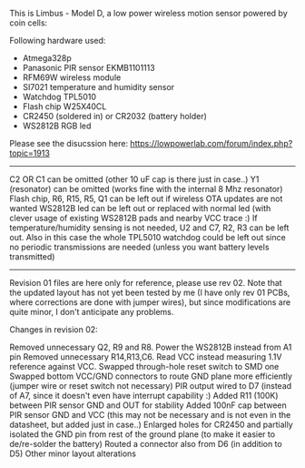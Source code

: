 This is Limbus - Model D, a low power wireless motion sensor powered by coin cells:

Following hardware used:

- Atmega328p
- Panasonic PIR sensor EKMB1101113
- RFM69W wireless module
- SI7021 temperature and humidity sensor
- Watchdog TPL5010
- Flash chip W25X40CL
- CR2450 (soldered in) or CR2032 (battery holder)
- WS2812B RGB led

Please see the disucssion here:  https://lowpowerlab.com/forum/index.php?topic=1913


----

C2 OR C1 can be omitted (other 10 uF cap is there just in case..)
Y1 (resonator) can be omitted (works fine with the internal 8 Mhz resonator)
Flash chip, R6, R15, R5, Q1 can be left out if wireless OTA updates are not wanted
WS2812B led can be left out or replaced with normal led (with clever usage of existing WS2812B pads and nearby VCC trace :)
If temperature/humidity sensing is not needed, U2 and C7, R2, R3 can be left out. Also in this case the whole TPL5010 watchdog could be left out since no periodic transmissions are needed (unless you want battery levels transmitted)

-----

Revision 01 files are here only for reference, please use rev 02. Note that the updated layout has not yet been tested by me (I have only rev 01 PCBs, where corrections are done with jumper wires), but since modifications are quite minor, I don't anticipate any problems.

Changes in revision 02:

Removed unnecessary Q2, R9 and R8. Power the WS2812B instead from A1 pin
Removed unnecessary R14,R13,C6. Read VCC instead measuring 1.1V reference against VCC.
Swapped through-hole reset switch to SMD one
Swapped bottom VCC/GND connectors to route GND plane more efficiently (jumper wire or reset switch not necessary)
PIR output wired to D7 (instead of A7, since it doesn't even have interrupt capability :) 
Added R11 (100K) between PIR sensor GND and OUT for stability
Added 100nF cap between PIR sensor GND and VCC (this may not be necessary and is not even in the datasheet, but added just in case..)
Enlarged holes for CR2450 and partially isolated the GND pin from rest of the ground plane (to make it easier to de/re-solder the battery)
Routed a connector also from D6 (in addition to D5)
Other minor layout alterations 


